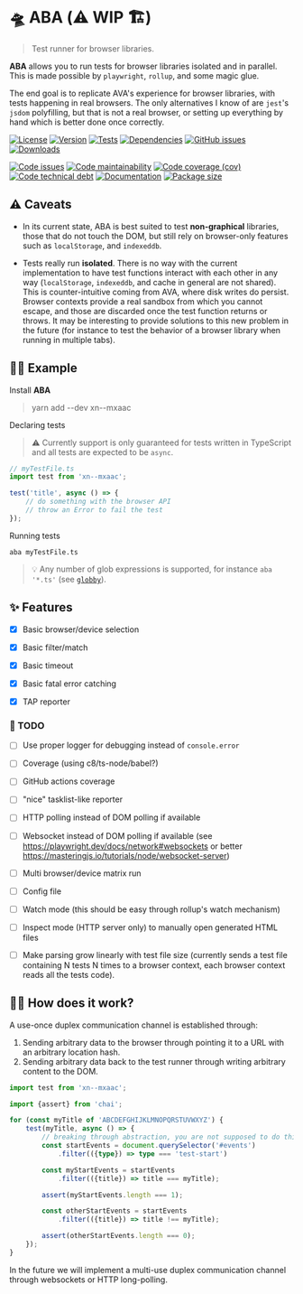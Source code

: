 # :flying_saucer: ABA (:warning: WIP :building_construction:)

> Test runner for browser libraries.

**ABA** allows you to run tests for browser libraries isolated and in parallel.
This is made possible by `playwright`, `rollup`, and some magic glue.

The end goal is to replicate AVA's experience for browser libraries, with tests
happening in real browsers. The only alternatives I know of are `jest`'s `jsdom`
polyfilling, but that is not a real browser, or setting up everything by hand
which is better done once correctly.

[![License](https://img.shields.io/github/license/xn-js-b9bae/xn--mxaac.svg)](https://raw.githubusercontent.com/xn-js-b9bae/xn--mxaac/main/LICENSE)
[![Version](https://img.shields.io/npm/v/xn--mxaac.svg)](https://www.npmjs.org/package/xn--mxaac)
[![Tests](https://img.shields.io/github/workflow/status/xn-js-b9bae/xn--mxaac/ci?event=push&label=tests)](https://github.com/xn-js-b9bae/xn--mxaac/actions/workflows/ci.yml?query=branch:main)
[![Dependencies](https://img.shields.io/librariesio/github/xn-js-b9bae/xn--mxaac.svg)](https://github.com/xn-js-b9bae/xn--mxaac/network/dependencies)
[![GitHub issues](https://img.shields.io/github/issues/xn-js-b9bae/xn--mxaac.svg)](https://github.com/xn-js-b9bae/xn--mxaac/issues)
[![Downloads](https://img.shields.io/npm/dm/xn--mxaac.svg)](https://www.npmjs.org/package/xn--mxaac)

[![Code issues](https://img.shields.io/codeclimate/issues/xn-js-b9bae/xn--mxaac.svg)](https://codeclimate.com/github/xn-js-b9bae/xn--mxaac/issues)
[![Code maintainability](https://img.shields.io/codeclimate/maintainability/xn-js-b9bae/xn--mxaac.svg)](https://codeclimate.com/github/xn-js-b9bae/xn--mxaac/trends/churn)
[![Code coverage (cov)](https://img.shields.io/codecov/c/gh/xn-js-b9bae/xn--mxaac/main.svg)](https://codecov.io/gh/xn-js-b9bae/xn--mxaac)
[![Code technical debt](https://img.shields.io/codeclimate/tech-debt/xn-js-b9bae/xn--mxaac.svg)](https://codeclimate.com/github/xn-js-b9bae/xn--mxaac/trends/technical_debt)
[![Documentation](https://xn-js-b9bae.github.io/xn--mxaac/badge.svg)](https://xn-js-b9bae.github.io/xn--mxaac/source.html)
[![Package size](https://img.shields.io/bundlephobia/minzip/xn--mxaac)](https://bundlephobia.com/result?p=xn--mxaac)


## :warning: Caveats

  - In its current state, ABA is best suited to test **non-graphical**
libraries, those that do not touch the DOM, but still rely on browser-only
features such as `localStorage`, and `indexeddb`.

  - Tests really run **isolated**. There is no way with the current
implementation to have test functions interact with each other in any way
(`localStorage`, `indexeddb`, and cache in general are not shared). This is
counter-intuitive coming from AVA, where disk writes do persist. Browser
contexts provide a real sandbox from which you cannot escape, and those are
discarded once the test function returns or throws. It may be interesting to
provide solutions to this new problem in the future (for instance to test the
behavior of a browser library when running in multiple tabs).


## :woman_teacher: Example

Install **ABA**

> yarn add --dev xn--mxaac

Declaring tests

> :warning: Currently support is only guaranteed for tests written in
> TypeScript and all tests are expected to be `async`.

```ts
// myTestFile.ts
import test from 'xn--mxaac';

test('title', async () => {
	// do something with the browser API
	// throw an Error to fail the test
});
```

Running tests

```shell
aba myTestFile.ts
```

> :bulb: Any number of glob expressions is supported, for instance
> `aba '*.ts'` (see [`globby`](https://github.com/sindresorhus/globby)).


## :sparkles: Features

  - [x] Basic browser/device selection
  - [x] Basic filter/match
  - [x] Basic timeout
  - [x] Basic fatal error catching
  - [x] TAP reporter


### :pencil: TODO

  - [ ] Use proper logger for debugging instead of `console.error`
  - [ ] Coverage (using c8/ts-node/babel?)
  - [ ] GitHub actions coverage
  - [ ] "nice" tasklist-like reporter
  - [ ] HTTP polling instead of DOM polling if available
  - [ ] Websocket instead of DOM polling if available (see https://playwright.dev/docs/network#websockets or better https://masteringjs.io/tutorials/node/websocket-server)
  - [ ] Multi browser/device matrix run
  - [ ] Config file
  - [ ] Watch mode (this should be easy through rollup's watch mechanism)
  - [ ] Inspect mode (HTTP server only) to manually open generated HTML files
  - [ ] Make parsing grow linearly with test file size (currently sends a test
    file containing N tests N times to a browser context, each browser context
    reads all the tests code).


## :woman_juggling: How does it work?

A use-once duplex communication channel is established through:

  1. Sending arbitrary data to the browser through pointing it to a URL with an
     arbitrary location hash.
  2. Sending arbitrary data back to the test runner through writing arbitrary
     content to the DOM.

```ts
import test from 'xn--mxaac';

import {assert} from 'chai';

for (const myTitle of 'ABCDEFGHIJKLMNOPQRSTUVWXYZ') {
	test(myTitle, async () => {
		// breaking through abstraction, you are not supposed to do this
		const startEvents = document.querySelector('#events')
			.filter(({type}) => type === 'test-start')

		const myStartEvents = startEvents
			.filter(({title}) => title === myTitle);

		assert(myStartEvents.length === 1);

		const otherStartEvents = startEvents
			.filter(({title}) => title !== myTitle);

		assert(otherStartEvents.length === 0);
	});
}
```

In the future we will implement a multi-use duplex communication channel
through websockets or HTTP long-polling.

